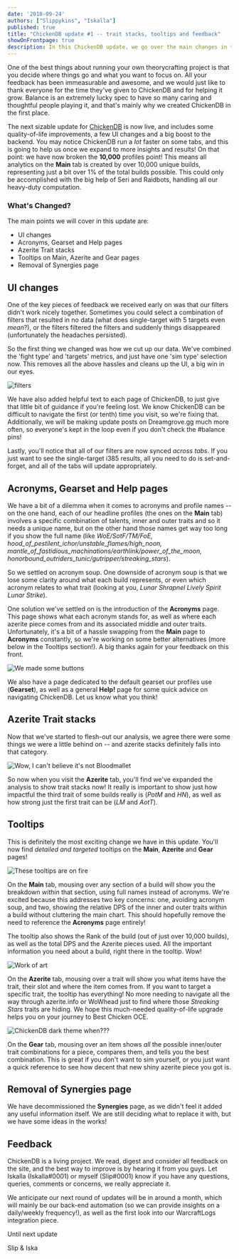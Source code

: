 ```yaml
---
date: '2018-09-24'
authors: ["Slippykins", "Iskalla"]
published: true
title: "ChickenDB update #1 -- trait stacks, tooltips and feedback"
showOnFrontpage: true
description: In this ChickenDB update, we go over the main changes in this update, including all-new tooltips, trait stacking and more!
---
```


One of the best things about running your own theorycrafting project is that you decide where things go and what you want to focus on. All your feedback has been immeasurable and awesome, and we would just like to thank everyone for the time they've given to ChickenDB and for helping it grow. Balance is an extremely lucky spec to have so many caring and thoughtful people playing it, and that's mainly why we created ChickenDB in the first place.

The next sizable update for [ChickenDB](https://www.chickendb.com/) is now live, and includes some quality-of-life improvements, a few UI changes and a big boost to the backend. You may notice ChickenDB run a *lot* faster on some tabs, and this is going to help us once we expand to more insights and results! On that point: we have now broken the **10,000** profiles point! This means all analytics on the **Main** tab is created by over 10,000 unique builds, representing just a bit over 1% of the total builds possible. This could only be accomplished with the big help of Seri and Raidbots, handling all our heavy-duty computation.

### What's Changed?

The main points we will cover in this update are:

- UI changes
- Acronyms, Gearset and Help pages
- Azerite Trait stacks
- Tooltips on Main, Azerite and Gear pages
- Removal of Synergies page


## UI changes

One of the key pieces of feedback we received early on was that our filters didn't work nicely together. Sometimes you could select a combination of filters that resulted in no data (what does single-target with 5 targets even *mean*?), or the filters filtered the filters and suddenly things disappeared (unfortunately the headaches persisted).

So the first thing we changed was how we cut up our data. We've combined the 'fight type' and 'targets' metrics, and just have one 'sim type' selection now. This removes all the above hassles and cleans up the UI, a big win in our eyes.

![filters](https://i.imgur.com/gO5RWxL.png)

We have also added helpful text to each page of ChickenDB, to just give that little bit of guidance if you're feeling lost. We know ChickenDB can be difficult to navigate the first (or tenth) time you visit, so we're fixing that. Additionally, we will be making update posts on Dreamgrove.gg much more often, so everyone's kept in the loop even if you don't check the #balance pins!

Lastly, you'll notice that all of our filters are now synced *across tabs*. If you just want to see the single-target i385 results, all you need to do is set-and-forget, and all of the tabs will update appropriately.

## Acronyms, Gearset and Help pages

We have a bit of a dilemma when it comes to acronyms and profile names -- on the one hand, each of our headline profiles (the ones on the **Main** tab) involves a specific combination of talents, inner and outer traits and so it needs a unique name, but on the other hand those names get way too long if you show the full name (like *WoE/SotF/TM/FoE, hood_of_pestilent_ichor/unstable_flames/high_noon, mantle_of_fastidious_machinations/earthlink/power_of_the_moon, honorbound_outriders_tunic/gutripper/streaking_stars*).

So we settled on acronym soup. One downside of acronym soup is that we lose some clarity around what each build represents, or even which acronym relates to what trait (looking at you, *Lunar Shrapnel Lively Spirit Lunar Strike*).

One solution we've settled on is the introduction of the **Acronyms** page. This page shows what each acronym stands for, as well as where each azerite piece comes from and its associated middle and outer traits. Unfortunately, it's a bit of a hassle swapping from the **Main** page to **Acronyms** constantly, so we're working on some better alternatives (more below in the Tooltips section!). A big thanks again for your feedback on this front.

![We made some buttons](https://i.imgur.com/ILq7wJ3.png)

We also have a page dedicated to the default gearset our profiles use (**Gearset**), as well as a general **Help!** page for some quick advice on navigating ChickenDB. Let us know what you think!

## Azerite Trait stacks

Now that we've started to flesh-out our analysis, we agree there were some things we were a little behind on -- and azerite stacks definitely falls into that category.

![Wow, I can't believe it's not Bloodmallet](https://i.imgur.com/ABoOkyw.png)

So now when you visit the **Azerite** tab, you'll find we've expanded the analysis to show trait stacks now! It really is important to show just how impactful the third trait of some builds really is (*PotM* and *HN*), as well as how strong just the first trait can be (*LM* and *AotT*).

## Tooltips

This is definitely the most exciting change we have in this update. You'll now find *detailed and targeted* tooltips on the **Main**, **Azerite** and **Gear** pages!

![These tooltips are on fire](https://i.imgur.com/vwoFNpT.png)

On the **Main** tab, mousing over any section of a build will show you the breakdown *within* that section, using full names instead of acronyms. We're excited because this addresses two key concerns: one, avoiding acronym soup, and two, showing the relative DPS of the inner and outer traits within a build without cluttering the main chart. This should hopefully remove the need to reference the **Acronyms** page entirely!

The tooltip also shows the Rank of the build (out of just over 10,000 builds), as well as the total DPS and the Azerite pieces used. All the important information you need about a build, right there in the tooltip. Wow!

![Work of art](https://i.imgur.com/boedwuN.png)

On the **Azerite** tab, mousing over a trait will show you what items have the trait, their slot and where the item comes from. If you want to target a specific trait, the tooltip has everything! No more needing to navigate all the way through azerite.info or WoWhead just to find where those *Streaking Stars* traits are hiding. We hope this much-needed quality-of-life upgrade helps you on your journey to Best Chicken OCE.

![ChickenDB dark theme when???](https://i.imgur.com/21Hv5an.png)

On the **Gear** tab, mousing over an item shows *all* the possible inner/outer trait combinations for a piece, compares them, and tells you the best combination. This is great if you don't want to sim yourself, or you just want a quick reference to see how decent that new shiny azerite piece you got is.

## Removal of Synergies page

We have decommissioned the **Synergies** page, as we didn't feel it added any useful information itself. We are still deciding what to replace it with, but we have some ideas in the works!

## Feedback

ChickenDB is a living project. We read, digest and consider all feedback on the site, and the best way to improve is by hearing it from you guys. Let Iskalla (Iskalla#0001) or myself (Slip#0001) know if you have any questions, queries, comments or concerns, we really appreciate it.

We anticipate our next round of updates will be in around a month, which will mainly be our back-end automation (so we can provide insights on a daily/weekly frequency!), as well as the first look into our WarcraftLogs integration piece.


Until next update

Slip & Iska
